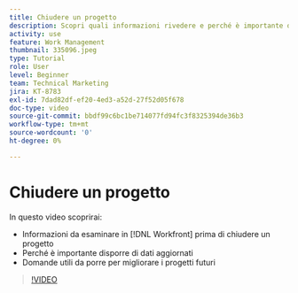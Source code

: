 ```yaml
---
title: Chiudere un progetto
description: Scopri quali informazioni rivedere e perché è importante disporre di dati aggiornati in un progetto prima di chiuderlo in  [!DNL &#x200B; Workfront].
activity: use
feature: Work Management
thumbnail: 335096.jpeg
type: Tutorial
role: User
level: Beginner
team: Technical Marketing
jira: KT-8783
exl-id: 7dad82df-ef20-4ed3-a52d-27f52d05f678
doc-type: video
source-git-commit: bbdf99c6bc1be714077fd94fc3f8325394de36b3
workflow-type: tm+mt
source-wordcount: '0'
ht-degree: 0%

---
```


# Chiudere un progetto

In questo video scoprirai:

* Informazioni da esaminare in [!DNL Workfront] prima di chiudere un progetto
* Perché è importante disporre di dati aggiornati
* Domande utili da porre per migliorare i progetti futuri

>[!VIDEO](https://video.tv.adobe.com/v/3445471/?quality=12&learn=on&enablevpops=1&captions=ita)

<!--
This video is confusing. We have heard multiple complaints that it doesn't show how to actually change the project to Complete. "Change the project status to complete" covers the same material in more depth and clarity, so we've removed this tutorial from the TOC and redirected it's URL to point to "Change the project status to complete".
-->
